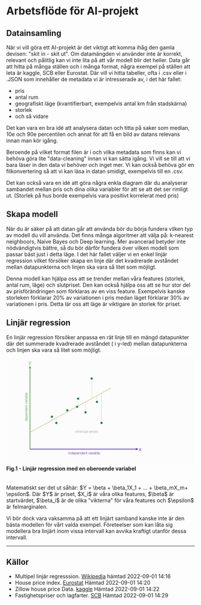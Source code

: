 # Arbetsflöde för AI-projekt

## Datainsamling

När vi vill göra ett AI-projekt är det viktigt att komma ihåg den gamla devisen: "skit in - skit ut". Om datamängden vi använder inte är korrekt, relevant och pålitlig kan vi inte lita på att vår modell blir det heller. Data går att hitta på många ställen och i många format, några exempel på ställen att leta är kaggle, SCB eller Eurostat. Där vill vi hitta tabeller, ofta i .csv eller i .JSON som innehåller de metadata vi är intresserade av, i det här fallet:
- pris
- antal rum
- geografiskt läge (kvantifierbart, exempelvis antal km från stadskärna)
- storlek
- och så vidare

Det kan vara en bra idé att analysera datan och titta på saker som median, 10e och 90e percentilen och annat för att få en bild av datans relevans innan man kör igång.

Beroende på vilket format filen är i och vilka metadata som finns kan vi behöva göra lite "data-cleaning" innan vi kan sätta igång. Vi vill se till att vi bara läser in den data vi behöver och inget mer. Vi kan också behöva gör en filkonvertering så att vi kan läsa in datan smidigt, exempelvis till en .csv.

Det kan också vara en idé att göra några enkla diagram där du analyserar sambandet mellan pris och dina olika variabler för att se att det ser rimligt ut. (Storlek på hus borde exempelvis vara positivt korrelerat med pris)

## Skapa modell

När du är säker på att datan går att använda bör du börja fundera vilken typ av modell du vill använda. Det finns många algoritmer att välja på: k-nearest neighboors, Naive Bayes och Deep learning. Mer avancerad betyder inte nödvändigtvis bättre, så du bör därför fundera över vilken modell som passar bäst just i detta läge. I det här fallet väljer vi en enkel linjär regression vilket försöker skapa en linje där det kvadrerade avståndet mellan datapunkterna och linjen ska vara så litet som möjligt. 

Denna modell kan hjälpa oss att se trender mellan våra features (storlek, antal rum, läge) och slutpriset. Den kan också hjälpa oss att se hur stor del av prisförändringen som förklaras av en viss feature. Exempelvis kanske storleken förklarar 20% av variationen i pris medan läget förklarar 30% av variationen i pris. Detta lär oss att läge är viktigare än storlek för priset.

## Linjär regression

En linjär regression försöker anpassa en rät linje till en mängd datapunkter där det summerade kvadrerade  avståndet ( i y-led) mellan datapunkterna och linjen ska vara så litet som möjligt. 


<img src= "linreg.jpg" alt="linreg" width="600"/>
<figcaption align = "left"><b>Fig.1 - Linjär regression med en oberoende variabel</b></figcaption>
<br>
<br>
Matematiskt ser det ut såhär: $Y = \beta + \beta_1X_1 + ... + \beta_mX_m+ \epsilon$. Där $Y$ är priset, $X_i$ är våra olika features, $\beta$ är startvärdet, $\beta_i$ är de olika "vikterna" för våra features och $\epsilon$ är felmarginalen.

Vi bör dock vara vaksamma på att ett linjärt samband kanske inte är den bästa modellen för vårt valda exempel. Företeelser som kan låta sig modellera bra linjärt inom vissa intervall kan avvika kraftigt utanför dessa intervall.

---

## Källor

- Multipel linjär regresssion. [Wikipedia](https://sv.wikipedia.org/wiki/Multipel_linj%C3%A4r_regression) hämtad 2022-09-01 14:16
- House price index. [Eurostat](https://ec.europa.eu/eurostat/databrowser/view/prc_hpi_inw/default/table?lang=en) Hämtad 2022-09-01 14:20
- Zillow house price Data. [kaggle](https://www.kaggle.com/datasets/paultimothymooney/zillow-house-price-data) Hämtad 2022-09-01 14:22
- Fastighetspriser och lagfarter. [SCB](https://www.scb.se/hitta-statistik/statistik-efter-amne/boende-byggande-och-bebyggelse/fastighetspriser-och-lagfarter/fastighetspriser-och-lagfarter/) Hämtad 2022-09-01 14:29
